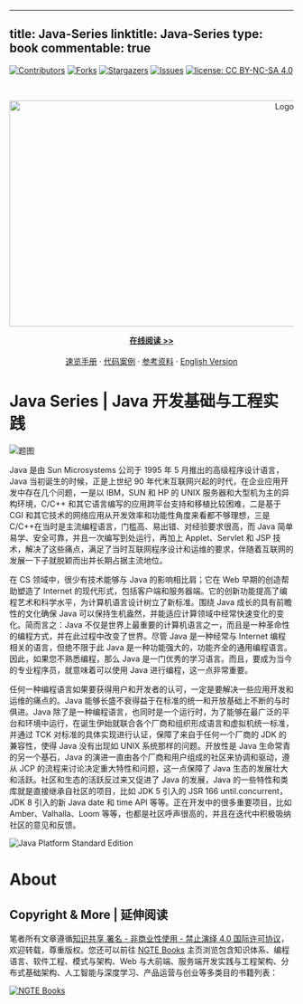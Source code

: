 
---
title: Java-Series
linktitle: Java-Series
type: book
commentable: true
---

[![Contributors][contributors-shield]][contributors-url]
[![Forks][forks-shield]][forks-url]
[![Stargazers][stars-shield]][stars-url]
[![Issues][issues-shield]][issues-url]
[![license: CC BY-NC-SA 4.0](https://img.shields.io/badge/license-CC%20BY--NC--SA%204.0-lightgrey.svg)][license-url]

<!-- PROJECT LOGO -->
<br />
<p align="center">
  <a href="https://github.com/wx-chevalier/Java-Series">
    <img src="https://assets.ng-tech.icu/item/header.svg" alt="Logo" style="width: 100vw;height: 400px" />
  </a>

  <p align="center">
    <a href="https://ng-tech.icu/books/Java-Series"><strong>在线阅读 >> </strong></a>
    <br />
    <br />
    <a href="https://github.com/wx-chevalier/Awesome-CheatSheets">速览手册</a>
    ·
    <a href="./examples">代码案例</a>
    ·
       <a href="https://github.com/wx-chevalier/Awesome-Lists">参考资料</a>
    ·
    <a href="./README.en.md">English Version</a>

  </p>
</p>

<!-- ABOUT THE PROJECT -->

# Java Series | Java 开发基础与工程实践

![题图](https://i.postimg.cc/NMZrqkFd/image.png)

Java 是由 Sun Microsystems 公司于 1995 年 5 月推出的高级程序设计语言，Java 当初诞生的时候，正是上世纪 90 年代末互联网兴起的时代，在企业应用开发中存在几个问题，一是以 IBM，SUN 和 HP 的 UNIX 服务器和大型机为主的异构环境，C/C++ 和其它语言编写的应用跨平台支持和移植比较困难，二是基于 CGI 和其它技术的网络应用从开发效率和功能性角度来看都不够理想，三是 C/C++在当时是主流编程语言，门槛高、易出错、对经验要求很高，而 Java 简单易学、安全可靠，并且一次编写到处运行，再加上 Applet、Servlet 和 JSP 技术，解决了这些痛点，满足了当时互联网程序设计和运维的要求，伴随着互联网的发展一下子就脱颖而出并长期占据主流地位。

在 CS 领域中，很少有技术能够与 Java 的影响相比肩；它在 Web 早期的创造帮助塑造了 Internet 的现代形式，包括客户端和服务器端。它的创新功能提高了编程艺术和科学水平，为计算机语言设计树立了新标准。围绕 Java 成长的具有前瞻性的文化确保 Java 可以保持生机盎然，并能适应计算领域中经常快速变化的变化。简而言之：Java 不仅是世界上最重要的计算机语言之一，而且是一种革命性的编程方式，并在此过程中改变了世界。尽管 Java 是一种经常与 Internet 编程相关的语言，但绝不限于此 Java 是一种功能强大的，功能齐全的通用编程语言。因此，如果您不熟悉编程，那么 Java 是一门优秀的学习语言。而且，要成为当今的专业程序员，就意味着可以使用 Java 进行编程，这一点非常重要。

任何一种编程语言如果要获得用户和开发者的认可，一定是要解决一些应用开发和运维的痛点的。Java 能够长盛不衰得益于在标准的统一和开放基础上不断的与时俱进。Java 除了是一种编程语言，也同时是一个运行时，为了能够在最广泛的平台和环境中运行，在诞生伊始就联合各个厂商和组织形成语言和虚拟机统一标准，并通过 TCK 对标准的具体实现进行认证，保障了来自于任何一个厂商的 JDK 的兼容性，使得 Java 没有出现如 UNIX 系统那样的问题。开放性是 Java 生命常青的另一个基石，Java 的演进一直由各个厂商和用户组成的社区来协调和驱动，遵从 JCP 的流程来讨论决定重大特性和问题，这一点保障了 Java 生态的发展壮大和活跃。社区和生态的活跃反过来又促进了 Java 的发展，Java 的一些特性和类库就是直接继承自社区的项目，比如 JDK 5 引入的 JSR 166 until.concurrent，JDK 8 引入的新 Java date 和 time API 等等。正在开发中的很多重要项目，比如 Amber、Valhalla、Loom 等等，也都是社区呼声很高的，并且在迭代中积极吸纳社区的意见和反馈。

![Java Platform Standard Edition](http://static.oschina.net/uploads/space/2015/0917/192918_c6O7_1434710.png)

# About

## Copyright & More | 延伸阅读

笔者所有文章遵循[知识共享 署名 - 非商业性使用 - 禁止演绎 4.0 国际许可协议](https://creativecommons.org/licenses/by-nc-nd/4.0/deed.zh)，欢迎转载，尊重版权。您还可以前往 [NGTE Books](https://ng-tech.icu/books-gallery/) 主页浏览包含知识体系、编程语言、软件工程、模式与架构、Web 与大前端、服务端开发实践与工程架构、分布式基础架构、人工智能与深度学习、产品运营与创业等多类目的书籍列表：

[![NGTE Books](https://s2.ax1x.com/2020/01/18/19uXtI.png)](https://ng-tech.icu/books-gallery/)

<!-- MARKDOWN LINKS & IMAGES -->
<!-- https://www.markdownguide.org/basic-syntax/#reference-style-links -->

[contributors-shield]: https://img.shields.io/github/contributors/wx-chevalier/Java-Series.svg?style=flat-square
[contributors-url]: https://github.com/wx-chevalier/Java-Series/graphs/contributors
[forks-shield]: https://img.shields.io/github/forks/wx-chevalier/Java-Series.svg?style=flat-square
[forks-url]: https://github.com/wx-chevalier/Java-Series/network/members
[stars-shield]: https://img.shields.io/github/stars/wx-chevalier/Java-Series.svg?style=flat-square
[stars-url]: https://github.com/wx-chevalier/Java-Series/stargazers
[issues-shield]: https://img.shields.io/github/issues/wx-chevalier/Java-Series.svg?style=flat-square
[issues-url]: https://github.com/wx-chevalier/Java-Series/issues
[license-shield]: https://img.shields.io/github/license/wx-chevalier/Java-Series.svg?style=flat-square
[license-url]: https://github.com/wx-chevalier/Java-Series/blob/master/LICENSE.txt

    